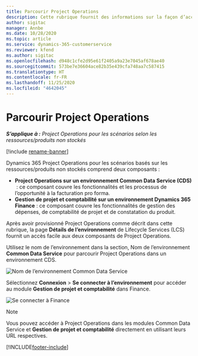 ```yaml
---
title: Parcourir Project Operations
description: Cette rubrique fournit des informations sur la façon d’accéder à Project Operations à partir de Lifecycle Services.
author: sigitac
manager: Annbe
ms.date: 10/28/2020
ms.topic: article
ms.service: dynamics-365-customerservice
ms.reviewer: kfend
ms.author: sigitac
ms.openlocfilehash: d948c1cfe2d95e61f2405a9a23e7045af678ae40
ms.sourcegitcommit: 573be7e36604ace82b35e439cfa748aa7c587415
ms.translationtype: HT
ms.contentlocale: fr-FR
ms.lasthandoff: 11/25/2020
ms.locfileid: "4642045"
---
```

# <a name="navigate-project-operations"></a>Parcourir Project Operations

_**S’applique à :** Project Operations pour les scénarios selon les ressources/produits non stockés_

[!include [rename-banner](~/includes/cc-data-platform-banner.md)]

Dynamics 365 Project Operations pour les scénarios basés sur les ressources/produits non stockés comprend deux composants : 

 - **Project Operations sur un environnement Common Data Service (CDS)**  : ce composant couvre les fonctionnalités et les processus de l’opportunité à la facturation pro forma. 
 - **Gestion de projet et comptabilité sur un environnement Dynamics 365 Finance** : ce composant couvre les fonctionnalités de gestion des dépenses, de comptabilité de projet et de constatation du produit. 

Après avoir provisionné Project Operations comme décrit dans cette rubrique, la page **Détails de l’environnement** de Lifecycle Services (LCS) fournit un accès facile aux deux composants de Project Operations.  

Utilisez le nom de l’environnement dans la section, Nom de l’environnement **Common Data Service** pour parcourir Project Operations dans un environnement CDS. 

  ![Nom de l’environnement Common Data Service](./media/environment-name.PNG)

Sélectionnez **Connexion** > **Se connecter à l’environnement** pour accéder au module **Gestion de projet et comptabilité** dans Finance.  

   ![Se connecter à Finance](./media/environment-login.PNG)

> [!NOTE]
> Vous pouvez accéder à Project Operations dans les modules Common Data Service et **Gestion de projet et comptabilité** directement en utilisant leurs URL respectives. 


[!INCLUDE[footer-include](../includes/footer-banner.md)]